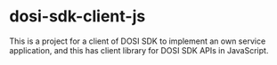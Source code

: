 # dosi-sdk-client-js
This is a project for a client of DOSI SDK to implement an own service application, and this has client library for DOSI SDK APIs in JavaScript. 

